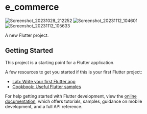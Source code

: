 
# e_commerce

![Screenshot_20231028_212252](https://github.com/JacklynConn/e_commerce/assets/148744079/90c091f7-2f17-4a45-94c4-4426a18d4643) ![Screenshot_20231112_104601](https://github.com/JacklynConn/e_commerce/assets/148744079/ee5a5ec1-2ef5-4a29-b264-35f2dea80c5c) ![Screenshot_20231112_105633](https://github.com/JacklynConn/e_commerce/assets/148744079/d71a887f-9e26-4432-aed1-1d235c45a8d0)

A new Flutter project.

## Getting Started

This project is a starting point for a Flutter application.

A few resources to get you started if this is your first Flutter project:

- [Lab: Write your first Flutter app](https://docs.flutter.dev/get-started/codelab)
- [Cookbook: Useful Flutter samples](https://docs.flutter.dev/cookbook)

For help getting started with Flutter development, view the
[online documentation](https://docs.flutter.dev/), which offers tutorials,
samples, guidance on mobile development, and a full API reference.
